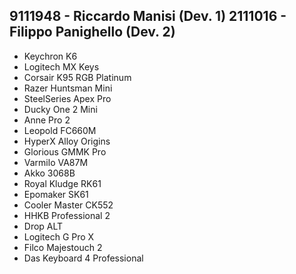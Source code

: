 9111948 - Riccardo Manisi (Dev. 1)
2111016 - Filippo Panighello (Dev. 2)
---

- Keychron K6
- Logitech MX Keys
- Corsair K95 RGB Platinum
- Razer Huntsman Mini
- SteelSeries Apex Pro
- Ducky One 2 Mini
- Anne Pro 2
- Leopold FC660M
- HyperX Alloy Origins
- Glorious GMMK Pro
- Varmilo VA87M
- Akko 3068B
- Royal Kludge RK61
- Epomaker SK61
- Cooler Master CK552
- HHKB Professional 2
- Drop ALT
- Logitech G Pro X
- Filco Majestouch 2
- Das Keyboard 4 Professional